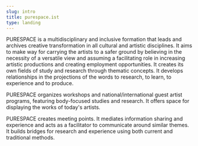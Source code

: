 ```yaml
---
slug: intro
title: purespace.ist
type: landing
---
```

PURESPACE is a multidisciplinary and inclusive formation
that leads and archives creative transformation
in all cultural and artistic disciplines.
It aims to make way for carrying the artists to a safer ground
by believing in the necessity of a versatile view
and assuming a facilitating role in increasing artistic productions
and creating employment opportunities.
It creates its own fields of study and research through thematic concepts.
It develops relationships in the projections of the words
to research, to learn, to experience and to produce.

PURESPACE organizes workshops
and national/international guest artist programs,
featuring body-focused studies and research.
It offers space for displaying the works of today's artists.

PURESPACE creates meeting points.
It mediates information sharing and experience
and acts as a facilitator to communicate around similar themes.
It builds bridges for research and experience
using both current and traditional methods.
